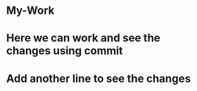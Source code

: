 # My-Work

# Here we can work and see the changes using commit

# Add another line to see the changes
